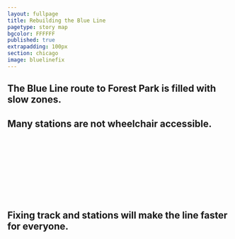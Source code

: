 ```yaml
---
layout: fullpage
title: Rebuilding the Blue Line
pagetype: story map
bgcolor: FFFFFF
published: true
extrapadding: 100px
section: chicago
image: bluelinefix
---
```



## The Blue Line route to Forest Park is filled with slow zones.

## Many stations are not wheelchair accessible.

<br><br><br><br>
<br><br><br><br>
## Fixing track and stations will make the line faster for everyone.
